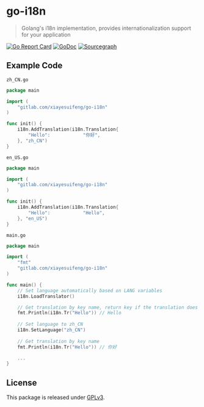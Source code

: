 # go-i18n
> Golang's i18n implementation, provides internationalization support for your application

[![Go Report Card](https://goreportcard.com/badge/gitlab.com/xiayesuifeng/go-i18n)](https://goreportcard.com/report/gitlab.com/xiayesuifeng/go-i18n)
[![GoDoc](https://godoc.org/gitlab.com/xiayesuifeng/go-i18n?status.svg)](https://godoc.org/gitlab.com/firerainos/xiayesuifeng/go-i18n)
[![Sourcegraph](https://sourcegraph.com/gitlab.com/xiayesuifeng/go-i18n/-/badge.svg)](https://sourcegraph.com/gitlab.com/xiayesuifeng/go-i18n)

## Example Code
`zh_CN.go`
```go
package main

import (
    "gitlab.com/xiayesuifeng/go-i18n"
)

func init() {
    i18n.AddTranslation(i18n.Translation{
        "Hello":            "你好",
    }, "zh_CN")
}
```
`en_US.go`
```go
package main

import (
    "gitlab.com/xiayesuifeng/go-i18n"
)

func init() {
    i18n.AddTranslation(i18n.Translation{
        "Hello":            "Hello",
    }, "en_US")
}
```

`main.go`
```go
package main

import (
    "fmt"
    "gitlab.com/xiayesuifeng/go-i18n"
)

func main() { 
    // Set language automatically based on LANG variables
    i18n.LoadTranslator()

    // Get translation by key name, return key if the translation does not exist
    fmt.Println(i18n.Tr("Hello")) // Hello
  	
    // Set language to zh_CN
    i18n.SetLanguage("zh_CN")
    
    // Get translation by key name
    fmt.Println(i18n.Tr("Hello")) // 你好

    ...
}
```

## License
This package is released under [GPLv3](LICENSE).